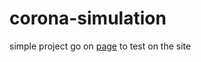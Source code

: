 # corona-simulation
 simple project 
go on [page](https://haouarihk.github.io/corona-simulation/)
to test on the site
